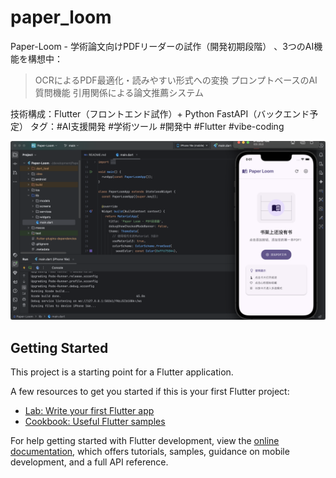 # paper_loom

Paper-Loom - 学術論文向けPDFリーダーの試作（開発初期段階） 、3つのAI機能を構想中：

>OCRによるPDF最適化・読みやすい形式への変換
>プロンプトベースのAI質問機能
>引用関係による論文推薦システム

技術構成：Flutter（フロントエンド試作）+ Python FastAPI（バックエンド予定）
タグ：#AI支援開発 #学術ツール #開発中 #Flutter #vibe-coding

![screenshot](images/screenshot1.png)

## Getting Started

This project is a starting point for a Flutter application.

A few resources to get you started if this is your first Flutter project:

- [Lab: Write your first Flutter app](https://docs.flutter.dev/get-started/codelab)
- [Cookbook: Useful Flutter samples](https://docs.flutter.dev/cookbook)

For help getting started with Flutter development, view the
[online documentation](https://docs.flutter.dev/), which offers tutorials,
samples, guidance on mobile development, and a full API reference.
